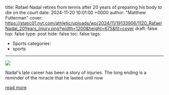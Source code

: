 title: Rafael Nadal retires from tennis after 20 years of preparing his body to die on the court
date: 2024-11-20 10:01:00 +0000
author: "Matthew Futterman"
cover: https://static01.nyt.com/athletic/uploads/wp/2024/11/19133906/1120_RafaelNadal_20Years_Injury.png?width=1200&height=675&fit=cover
draft: false
top: false
type: post
hide: false
toc: false
tags:
  - Sports
categories:
  - sports
---

![](https://static01.nyt.com/athletic/uploads/wp/2024/11/19133906/1120_RafaelNadal_20Years_Injury.png?width=1200&height=675&fit=cover)

Nadal's late career has been a story of injuries. The long ending is a reminder of the miracle that he lasted until now

[read more](https://www.nytimes.com/athletic/5898843/2024/11/20/rafael-nadal-retirement-career-injuries/)
